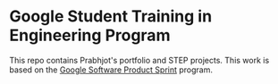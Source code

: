 # Google Student Training in Engineering Program

This repo contains Prabhjot's portfolio and STEP projects.
This work is based on the [Google Software Product Sprint](https://g.co/softwareproductsprint) program.
